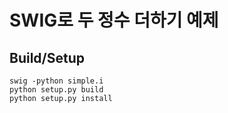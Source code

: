 # SWIG로 두 정수 더하기 예제

## Build/Setup
```commandline
swig -python simple.i
python setup.py build
python setup.py install
```
